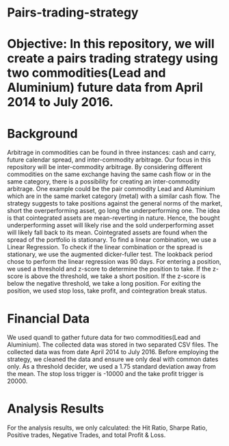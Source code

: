 # Pairs-trading-strategy

# Objective: In this repository, we will create a pairs trading strategy using two commodities(Lead and Aluminium) future data from April 2014 to July 2016.   

# Background
Arbitrage in commodities can be found in three instances: cash and carry, future calendar spread, and inter-commodity arbitrage. Our focus in this repository will be inter-commodity arbitrage. By considering different commodities on the same exchange having the same cash flow or in the same category, there is a possibility for creating an inter-commodity arbitrage. One example could be the pair commodity Lead and Aluminium which are in the same market category (metal) with a similar cash flow. The strategy suggests to take positions against the general norms of the market, short the overperforming asset, go long the underperforming one. The idea is that cointegrated assets are mean-reverting in nature. Hence, the bought underperforming asset will likely rise and the sold underperforming asset will likely fall back to its mean. Cointegrated assets are found when the spread of the portfolio is stationary. To find a linear combination, we use a Linear Regression. To check if the linear combination or the spread is stationary, we use the augmented dicker-fuller test. The lookback period chose to perform the linear regression was 90 days. For entering a position, we used a threshold and z-score to determine the position to take. If the z-score is above the threshold, we take a short position. If the z-score is below the negative threshold, we take a long position. For exiting the position, we used stop loss, take profit, and cointegration break status.

# Financial Data
We used quandl to gather future data for two commodities(Lead and Aluminium). The collected data was stored in two separated CSV files. The collected data was from date April 2014 to July 2016. Before employing the strategy, we cleaned the data and ensure we only deal with common dates only. As a threshold decider, we used a 1.75 standard deviation away from the mean. The stop loss trigger is -10000 and the take profit trigger is 20000.   

# Analysis Results
For the analysis results, we only calculated: the Hit Ratio, Sharpe Ratio, Positive trades, Negative Trades, and total Profit & Loss.   


